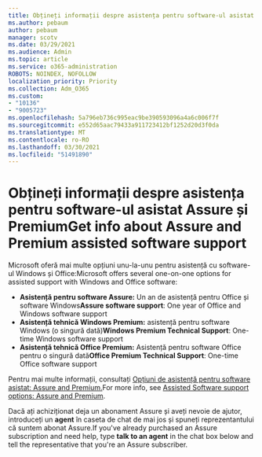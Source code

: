 ```yaml
---
title: Obțineți informații despre asistența pentru software-ul asistat Assure și Premium
ms.author: pebaum
author: pebaum
manager: scotv
ms.date: 03/29/2021
ms.audience: Admin
ms.topic: article
ms.service: o365-administration
ROBOTS: NOINDEX, NOFOLLOW
localization_priority: Priority
ms.collection: Adm_O365
ms.custom:
- "10136"
- "9005723"
ms.openlocfilehash: 5a796eb736c995eac9be390593096a4a6c006f7f
ms.sourcegitcommit: e552d65aac79433a911723412bf1252d20d3f0da
ms.translationtype: MT
ms.contentlocale: ro-RO
ms.lasthandoff: 03/30/2021
ms.locfileid: "51491890"
---
```

# <a name="get-info-about-assure-and-premium-assisted-software-support"></a><span data-ttu-id="38eab-102">Obțineți informații despre asistența pentru software-ul asistat Assure și Premium</span><span class="sxs-lookup"><span data-stu-id="38eab-102">Get info about Assure and Premium assisted software support</span></span>

<span data-ttu-id="38eab-103">Microsoft oferă mai multe opțiuni unu-la-unu pentru asistență cu software-ul Windows și Office:</span><span class="sxs-lookup"><span data-stu-id="38eab-103">Microsoft offers several one-on-one options for assisted support with Windows and Office software:</span></span>

- <span data-ttu-id="38eab-104">**Asistență pentru software Assure:** Un an de asistență pentru Office și software Windows</span><span class="sxs-lookup"><span data-stu-id="38eab-104">**Assure software support**: One year of Office and Windows software support</span></span>
- <span data-ttu-id="38eab-105">**Asistență tehnică Windows Premium:** asistență pentru software Windows (o singură dată)</span><span class="sxs-lookup"><span data-stu-id="38eab-105">**Windows Premium Technical Support**: One-time Windows software support</span></span>
- <span data-ttu-id="38eab-106">**Asistență tehnică Office Premium:** Asistență pentru software Office pentru o singură dată</span><span class="sxs-lookup"><span data-stu-id="38eab-106">**Office Premium Technical Support**: One-time Office software support</span></span>

<span data-ttu-id="38eab-107">Pentru mai multe informații, consultați [Opțiuni de asistență pentru software asistat: Assure and Premium.](https://support.microsoft.com/help/4467230/assisted-software-support-options-assure-premium)</span><span class="sxs-lookup"><span data-stu-id="38eab-107">For more info, see [Assisted Software support options: Assure and Premium](https://support.microsoft.com/help/4467230/assisted-software-support-options-assure-premium).</span></span>

<span data-ttu-id="38eab-108">Dacă ați achiziționat deja un abonament Assure și aveți nevoie de ajutor, introduceți un **agent** în caseta de chat de mai jos și spuneți reprezentantului că suntem abonat Assure.</span><span class="sxs-lookup"><span data-stu-id="38eab-108">If you've already purchased an Assure subscription and need help, type **talk to an agent** in the chat box below and tell the representative that you're an Assure subscriber.</span></span>

